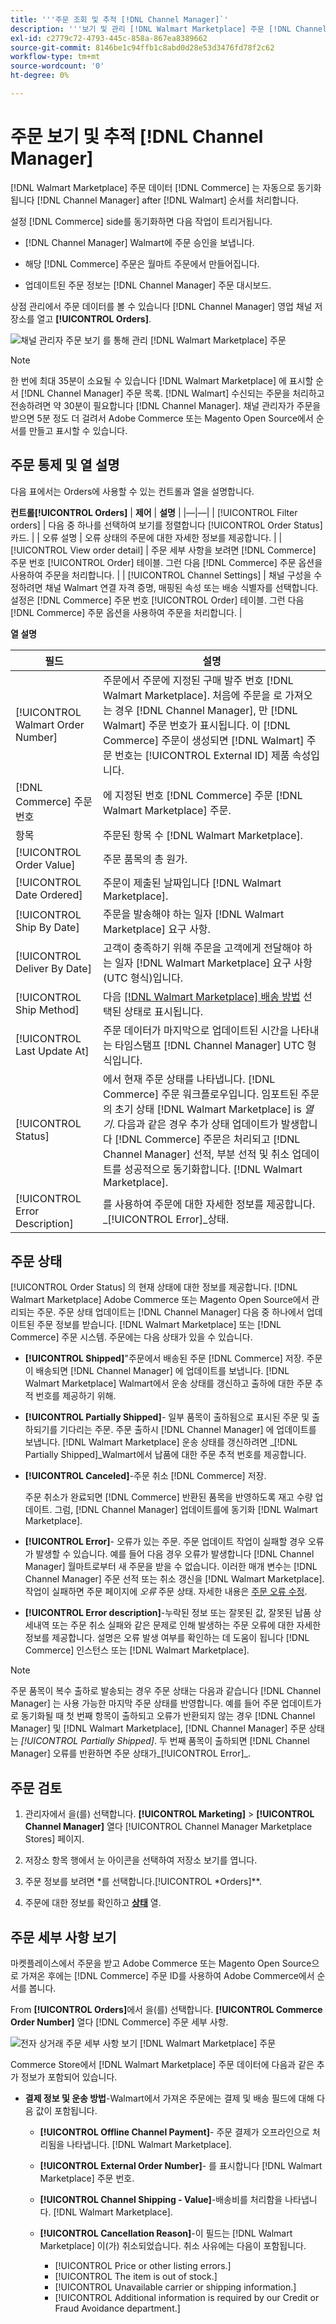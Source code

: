 ```yaml
---
title: '''주문 조회 및 추적 [!DNL Channel Manager]`'
description: '''보기 및 관리 [!DNL Walmart Marketplace] 주문 [!DNL Channel Manager] Adobe Commerce 및 Magento Open Source의 경우'''
exl-id: c2779c72-4793-445c-858a-867ea8389662
source-git-commit: 8146be1c94ffb1c8abd0d28e53d3476fd78f2c62
workflow-type: tm+mt
source-wordcount: '0'
ht-degree: 0%

---
```


# 주문 보기 및 추적 [!DNL Channel Manager]

[!DNL Walmart Marketplace] 주문 데이터 [!DNL Commerce] 는 자동으로 동기화됩니다 [!DNL Channel Manager] after [!DNL Walmart] 순서를 처리합니다.

설정 [!DNL Commerce] side를 동기화하면 다음 작업이 트리거됩니다.

- [!DNL Channel Manager] Walmart에 주문 승인을 보냅니다.

- 해당 [!DNL Commerce] 주문은 월마트 주문에서 만들어집니다.

- 업데이트된 주문 정보는 [!DNL Channel Manager] 주문 대시보드.

상점 관리에서 주문 데이터를 볼 수 있습니다 [!DNL Channel Manager] 영업 채널 저장소를 열고 **[!UICONTROL Orders]**.

![채널 관리자 주문 보기 를 통해 관리 [!DNL Walmart Marketplace] 주문](assets/orders-dashboard-view.png)

>[!NOTE]
>
>한 번에 최대 35분이 소요될 수 있습니다 [!DNL Walmart Marketplace] 에 표시할 순서 [!DNL Channel Manager] 주문 목록. [!DNL Walmart] 수신되는 주문을 처리하고 전송하려면 약 30분이 필요합니다 [!DNL Channel Manager]. 채널 관리자가 주문을 받으면 5분 정도 더 걸려서 Adobe Commerce 또는 Magento Open Source에서 순서를 만들고 표시할 수 있습니다.

## 주문 통제 및 열 설명

다음 표에서는 Orders에 사용할 수 있는 컨트롤과 열을 설명합니다.

**컨트롤[!UICONTROL Orders]**
| **제어**                    | **설명**                                                                                                                                                                                                                                                                  | |—|—| | [!UICONTROL Filter orders]     | 다음 중 하나를 선택하여 보기를 정렬합니다 [!UICONTROL Order Status] 카드.                                                                                                                                                                                                           | | 오류 설명 | 오류 상태의 주문에 대한 자세한 정보를 제공합니다.                                                                                                                                                                                                            | | [!UICONTROL View order detail] | 주문 세부 사항을 보려면 [!DNL Commerce] 주문 번호 [!UICONTROL Order] 테이블. 그런 다음 [!DNL Commerce] 주문 옵션을 사용하여 주문을 처리합니다.                                                                                                                    | | [!UICONTROL Channel Settings]  | 채널 구성을 수정하려면 채널 Walmart 연결 자격 증명, 매핑된 속성 또는 배송 식별자를 선택합니다. 설정은 [!DNL Commerce] 주문 번호 [!UICONTROL Order] 테이블. 그런 다음 [!DNL Commerce] 주문 옵션을 사용하여 주문을 처리합니다. |


**열 설명**

| 필드 | 설명 |
|-----------------------------------|--------------------------------------------------------------------------------------------------------------------------------------------------------------------------------------------------------------------------------------------------------------------------------------------------------------------------------------------------------------------------------------|
| [!UICONTROL Walmart Order Number] | 주문에서 주문에 지정된 구매 발주 번호 [!DNL Walmart Marketplace]. 처음에 주문을 로 가져오는 경우 [!DNL Channel Manager], 만 [!DNL Walmart] 주문 번호가 표시됩니다. 이 [!DNL Commerce] 주문이 생성되면 [!DNL Walmart] 주문 번호는 [!UICONTROL External ID] 제품 속성입니다. |
| [!DNL Commerce] 주문 번호 | 에 지정된 번호 [!DNL Commerce] 주문 [!DNL Walmart Marketplace] 주문. |
| 항목 | 주문된 항목 수 [!DNL Walmart Marketplace]. |
| [!UICONTROL Order Value] | 주문 품목의 총 원가. |
| [!UICONTROL Date Ordered] | 주문이 제출된 날짜입니다 [!DNL Walmart Marketplace]. |
| [!UICONTROL Ship By Date] | 주문을 발송해야 하는 일자 [!DNL Walmart Marketplace] 요구 사항. |
| [!UICONTROL Deliver By Date] | 고객이 충족하기 위해 주문을 고객에게 전달해야 하는 일자 [!DNL Walmart Marketplace] 요구 사항(UTC 형식)입니다. |
| [!UICONTROL Ship Method] | 다음 [[!DNL Walmart Marketplace] 배송 방법](https://sellerhelp.walmart.com/s/guide?article=000007893) 선택된 상태로 표시됩니다. |
| [!UICONTROL Last Update At] | 주문 데이터가 마지막으로 업데이트된 시간을 나타내는 타임스탬프 [!DNL Channel Manager] UTC 형식입니다. |
| [!UICONTROL Status] | 에서 현재 주문 상태를 나타냅니다. [!DNL Commerce] 주문 워크플로우입니다. 임포트된 주문의 초기 상태 [!DNL Walmart Marketplace] is _열기_. 다음과 같은 경우 추가 상태 업데이트가 발생합니다 [!DNL Commerce] 주문은 처리되고 [!DNL Channel Manager] 선적, 부분 선적 및 취소 업데이트를 성공적으로 동기화합니다. [!DNL Walmart Marketplace]. |
| [!UICONTROL Error Description] | 를 사용하여 주문에 대한 자세한 정보를 제공합니다. _[!UICONTROL Error]_상태. |

## 주문 상태


[!UICONTROL Order Status] 의 현재 상태에 대한 정보를 제공합니다. [!DNL Walmart Marketplace] Adobe Commerce 또는 Magento Open Source에서 관리되는 주문. 주문 상태 업데이트는 [!DNL Channel Manager] 다음 중 하나에서 업데이트된 주문 정보를 받습니다. [!DNL Walmart Marketplace] 또는 [!DNL Commerce] 주문 시스템. 주문에는 다음 상태가 있을 수 있습니다.

- **[!UICONTROL Shipped]**&quot;주문에서 배송된 주문 [!DNL Commerce] 저장. 주문이 배송되면 [!DNL Channel Manager] 에 업데이트를 보냅니다. [!DNL Walmart Marketplace] Walmart에서 운송 상태를 갱신하고 출하에 대한 주문 추적 번호를 제공하기 위해.

- **[!UICONTROL Partially Shipped]**- 일부 품목이 출하됨으로 표시된 주문 및 출하되기를 기다리는 주문. 주문 출하시 [!DNL Channel Manager] 에 업데이트를 보냅니다. [!DNL Walmart Marketplace] 운송 상태를 갱신하려면 _[!DNL Partially Shipped]_Walmart에서 납품에 대한 주문 추적 번호를 제공합니다.

- **[!UICONTROL Canceled]**-주문 취소 [!DNL Commerce] 저장.

   주문 취소가 완료되면 [!DNL Commerce] 반환된 품목을 반영하도록 재고 수량 업데이트. 그럼, [!DNL Channel Manager] 업데이트를에 동기화 [!DNL Walmart Marketplace].

- **[!UICONTROL Error]**- 오류가 있는 주문. 주문 업데이트 작업이 실패할 경우 오류가 발생할 수 있습니다. 예를 들어 다음 경우 오류가 발생합니다 [!DNL Channel Manager] 월마트로부터 새 주문을 받을 수 없습니다. 이러한 매개 변수는 [!DNL Channel Manager] 주문 선적 또는 취소 갱신을 [!DNL Walmart Marketplace]. 작업이 실패하면 주문 페이지에 _오류_ 주문 상태. 자세한 내용은 [주문 오류 수정](process-orders.md#fix-shipping-and-cancellation-errors).

- **[!UICONTROL Error description]**-누락된 정보 또는 잘못된 값, 잘못된 납품 상세내역 또는 주문 취소 실패와 같은 문제로 인해 발생하는 주문 오류에 대한 자세한 정보를 제공합니다. 설명은 오류 발생 여부를 확인하는 데 도움이 됩니다 [!DNL Commerce] 인스턴스 또는 [!DNL Walmart Marketplace].

>[!NOTE]
>
>주문 품목이 복수 출하로 발송되는 경우 주문 상태는 다음과 같습니다 [!DNL Channel Manager] 는 사용 가능한 마지막 주문 상태를 반영합니다. 예를 들어 주문 업데이트가 로 동기화될 때 첫 번째 항목이 출하되고 오류가 반환되지 않는 경우 [!DNL Channel Manager] 및 [!DNL Walmart Marketplace], [!DNL Channel Manager] 주문 상태는 _[!UICONTROL Partially Shipped]_. 두 번째 품목이 출하되면 [!DNL Channel Manager] 오류를 반환하면 주문 상태가_[!UICONTROL Error]_.

## 주문 검토

1. 관리자에서 을(를) 선택합니다. **[!UICONTROL Marketing]** > **[!UICONTROL Channel Manager]** 열다 [!UICONTROL Channel Manager Marketplace Stores] 페이지.

1. 저장소 항목 행에서 눈 아이콘을 선택하여 저장소 보기를 엽니다.

1. 주문 정보를 보려면 *를 선택합니다.[!UICONTROL *Orders]**.

1. 주문에 대한 정보를 확인하고 **[상태](#about-order-status)** 열.

## 주문 세부 사항 보기

마켓플레이스에서 주문을 받고 Adobe Commerce 또는 Magento Open Source으로 가져온 후에는 [!DNL Commerce] 주문 ID를 사용하여 Adobe Commerce에서 순서를 봅니다.

From **[!UICONTROL Orders]**&#x200B;에서 을(를) 선택합니다. **[!UICONTROL Commerce Order Number]** 열다 [!DNL Commerce] 주문 세부 사항.

![전자 상거래 주문 세부 사항 보기 [!DNL Walmart Marketplace] 주문](assets/order-detail-with-external-order-id.png)

Commerce Store에서 [!DNL Walmart Marketplace] 주문 데이터에 다음과 같은 추가 정보가 포함되어 있습니다.

- **결제 정보 및 운송 방법**-Walmart에서 가져온 주문에는 결제 및 배송 필드에 대해 다음 값이 포함됩니다.

   - **[!UICONTROL Offline Channel Payment]**- 주문 결제가 오프라인으로 처리됨을 나타냅니다. [!DNL Walmart Marketplace].

   - **[!UICONTROL External Order Number]**- 를 표시합니다 [!DNL Walmart Marketplace] 주문 번호.

   - **[!UICONTROL Channel Shipping - Value]**-배송비를 처리함을 나타냅니다. [!DNL Walmart Marketplace].

   - **[!UICONTROL Cancellation Reason]**-이 필드는 [!DNL Walmart Marketplace] 이(가) 취소되었습니다. 취소 사유에는 다음이 포함됩니다.

      - [!UICONTROL Price or other listing errors.]
      - [!UICONTROL The item is out of stock.]
      - [!UICONTROL Unavailable carrier or shipping information.]
      - [!UICONTROL Additional information is required by our Credit or Fraud Avoidance department.]

